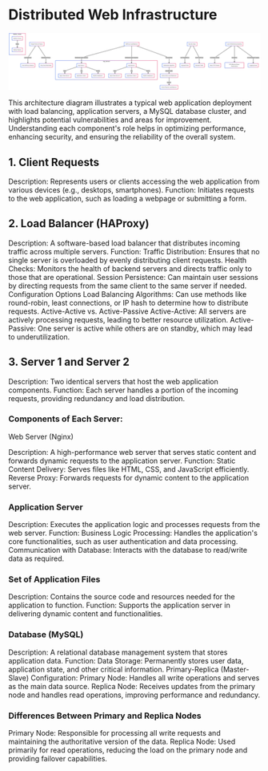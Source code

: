 # Distributed Web Infrastructure

![image alt](https://github.com/lucyann78/holbertonschool-system_engineering-devops/blob/3329155a7de055cb37627e680640f5ba561a0276/web_infrastructure_design/Distributed%20Web%20Infrastructure%20Mermaid%20Diagram.png)

This architecture diagram illustrates a typical web application deployment with load balancing, application servers, a MySQL database cluster, and highlights potential vulnerabilities and areas for improvement. Understanding each component's role helps in optimizing performance, enhancing security, and ensuring the reliability of the overall system.

## 1. Client Requests
Description: Represents users or clients accessing the web application from various devices (e.g., desktops, smartphones).
Function: Initiates requests to the web application, such as loading a webpage or submitting a form.
## 2. Load Balancer (HAProxy)
Description: A software-based load balancer that distributes incoming traffic across multiple servers.
Function:
Traffic Distribution: Ensures that no single server is overloaded by evenly distributing client requests.
Health Checks: Monitors the health of backend servers and directs traffic only to those that are operational.
Session Persistence: Can maintain user sessions by directing requests from the same client to the same server if needed.
Configuration Options
Load Balancing Algorithms: Can use methods like round-robin, least connections, or IP hash to determine how to distribute requests.
Active-Active vs. Active-Passive
Active-Active: All servers are actively processing requests, leading to better resource utilization.
Active-Passive: One server is active while others are on standby, which may lead to underutilization.
## 3. Server 1 and Server 2
Description: Two identical servers that host the web application components.
Function: Each server handles a portion of the incoming requests, providing redundancy and load distribution.
### Components of Each Server:
Web Server (Nginx)

Description: A high-performance web server that serves static content and forwards dynamic requests to the application server.
Function:
Static Content Delivery: Serves files like HTML, CSS, and JavaScript efficiently.
Reverse Proxy: Forwards requests for dynamic content to the application server.
### Application Server

Description: Executes the application logic and processes requests from the web server.
Function:
Business Logic Processing: Handles the application's core functionalities, such as user authentication and data processing.
Communication with Database: Interacts with the database to read/write data as required.
### Set of Application Files

Description: Contains the source code and resources needed for the application to function.
Function: Supports the application server in delivering dynamic content and functionalities.
### Database (MySQL)

Description: A relational database management system that stores application data.
Function:
Data Storage: Permanently stores user data, application state, and other critical information.
Primary-Replica (Master-Slave) Configuration:
Primary Node: Handles all write operations and serves as the main data source.
Replica Node: Receives updates from the primary node and handles read operations, improving performance and redundancy.
### Differences Between Primary and Replica Nodes
Primary Node: Responsible for processing all write requests and maintaining the authoritative version of the data.
Replica Node: Used primarily for read operations, reducing the load on the primary node and providing failover capabilities.

